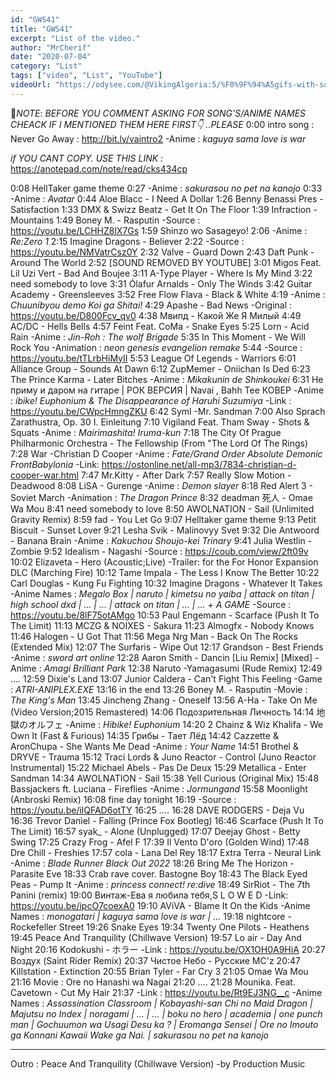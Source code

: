 ```yaml
---
id: "GWS41"
title: "GWS41"
excerpt: "List of the video."
author: "MrCherif"
date: "2020-07-04"
category: "List"
tags: ["video", "List", "YouTube"]
videoUrl: "https://odysee.com/@VikingAlgeria:5/%F0%9F%94%A5gifs-with-sound-coub-mix-!-41-%E2%9A%A1%EF%B8%8F:1"
---
```

📌*NOTE*:
*BEFORE YOU COMMENT ASKING FOR SONG'S/ANIME NAMES CHEACK IF I MENTIONED THEM HERE FIRST👇 ..PLEASE*
0:00 intro song : Never Go Away :
http://bit.ly/vaintro2
-Anime : *kaguya sama love is war*

*if YOU CANT COPY. USE THIS LINK :*
https://anotepad.com/note/read/cks434cp

0:08 HellTaker game theme
0:27
-Anime : *sakurasou no pet na kanojo*
0:33 
-Anime : *Avatar*
0:44 Aloe Blacc - I Need A Dollar
1:26 Benny Benassi Pres - Satisfaction
1:33 DMX & Swizz Beatz - Get It On The Floor
1:39 Infraction - Mountains
1:49 Boney M. - Rasputin
-Source​ :  https://youtu.be/LCHHZ8lX7Gs
1:59 Shinzo wo Sasageyo! 
2:06 
-Anime : *Re:Zero 1*
2:15 Imagine Dragons - Believer
2:22
-Source​ :  https://youtu.be/NMVatrCsz0Y
2:32 Valve - Guard Down
2:43 Daft Punk - Around The World
2:52 [SOUND REMOVED BY YOUTUBE]
3:01 Migos Feat. Lil Uzi Vert - Bad And Boujee
3:11 A-Type Player - Where Is My Mind
3:22 need somebody to love
3:31 Ólafur Arnalds - Only The Winds
3:42 Guitar Academy - Greensleeves
3:52 Free Flow Flava - Black & White
4:19 
-Anime : *Chuunibyou demo Koi ga Shitai!*
4:29 Apashe - Bad News
-Original​ :  https://youtu.be/D800Fcv_qv0
4:38 Мвипд - Какой Же Я Милый
4:49 AC/DC - Hells Bells
4:57 Feint Feat. CoMa - Snake Eyes
5:25 Lorn - Acid Rain
-Anime : *Jin-Roh : The wolf Brigade*
5:35 In This Moment - We Will Rock You
-Animation : *neon genesis evangelion remake*
5:44 
-Source​ : https://youtu.be/tTLrbHiMyII
5:53 League Of Legends - Warriors
6:01 Alliance Group - Sounds At Dawn
6:12 ZupMemer - Oniichan Is Ded
6:23 The Prince Karma - Later Bitches
-Anime : *Mikakunin de Shinkoukei*
6:31 Не приму и даром на гитаре | РОК ВЕРСИЯ | Navai , Bahh Tee КОВЕР
-Anime : *ibike! Euphonium &​ The Disappearance of Haruhi Suzumiya*
-Link : https://youtu.be/CWpcHmngZKU
6:42 Syml -Mr. Sandman
7:00 Also Sprach Zarathustra, Op. 30 I. Einleitung
7:10 Vigiland Feat. Tham Sway - Shots & Squats
-Anime : *Mairimashita! Iruma-kun*
7:18 The City Of Prague Philharmonic Orchestra - The Fellowship (From "The Lord Of The Rings)
7:28 War​ -​ Christian​ D Cooper
-Anime : *Fate/Grand​ Order​ Absolute​ Demonic​ Front​ Babylonia*
-Link: https://ostonline.net/all-mp3/7834-christian-d-cooper-war.html
7:47 Mr.Kitty - After Dark
7:57 Really Slow Motion - Deadwood
8:08 LiSA - Gurenge
-Anime : *Demon slayer*
8:18 Red Alert 3 -​ Soviet March
-Animation : *The Dragon Prince*
8:32 deadman 死人 - Omae Wa Mou
8:41 need somebody to love
8:50 AWOLNATION - Sail (Unlimited Gravity Remix)
8:59 fad - You Let Go
9:07 Helltaker game theme
9:13 Petit Biscuit - Sunset Lover
9:21 Lesha Svik - Malinovyy Svet
9:32 Die Antwoord - Banana Brain
-Anime : *Kakuchou Shoujo-kei Trinary*
9:41 Julia Westlin - Zombie
9:52 Idealism - Nagashi
-Source​ :  https://coub.com/view/2ft09v
10:02 Elizaveta - Hero (Acoustic;Live)
-Trailer: for the For Honor Expansion DLC (Marching Fire)
10:12 Tame Impala - The Less I Know The Better
10:22 Carl Douglas - Kung Fu Fighting
10:32 Imagine Dragons - Whatever It Takes
-Anime Names : *Megalo Box | naruto | kimetsu no yaiba | attack on titan | high school dxd | ... | ... | attack on titan | ... | ... + A GAME*
-Source​ :  https://youtu.be/8lF75otAMgo
10:53 Paul Engemann - Scarface (Push It To The Limit)
11:13 MCZG & NOIXES - Sakura
11:23 Almogfx - Nobody Knows
11:46 Halogen - U Got That
11:56 Mega Nrg Man - Back On The Rocks (Extended Mix)
12:07 The Surfaris - Wipe Out
12:17 Grandson - Best Friends
-Anime : *sword art online*
12:28 Aaron Smith - Dancin [Liu Remix] [Mixed]
-Anime : *Amagi Brilliant Park*
12:38 Naruto -Yamagasumi (Rude Remix)
12:49 ....
12:59 Dixie's Land
13:07 Junior Caldera - Can't Fight This Feeling
-Game : *ATRI-ANIPLEX.EXE*
13:16 in the end
13:26 Boney M. - Rasputin
-Movie​ : *The​ King's​ Man*
13:45 Jincheng Zhang - Oneself
13:56 A-Ha - Take On Me (Video Version;2015 Remastered)
14:06 Подозрительная Личность
14:14 地獄のオルフェ
-Anime : *Hibike! Euphonium*
14:20 2 Chainz & Wiz Khalifa - We Own It (Fast & Furious)
14:35 Грибы - Тает Лёд
14:42 Cazzette & AronChupa - She Wants Me Dead
-Anime : *Your Name*
14:51 Brothel & DRYVE - Trauma
15:12 Traci Lords & Juno Reactor - Control (Juno Reactor Instrumental)
15:22 Michael Abels - Pas De Deux
15:29 Metallica - Enter Sandman
14:34 AWOLNATION - Sail
15:38 Yell Curious (Original Mix)
15:48 Bassjackers ft. Luciana​ -​ Fireflies
-Anime : *Jormungand*
15:58 Moonlight (Anbroski Remix)
16:08 fine day tonight
16:19 
-Source​ : https://youtu.be/ilQFAD6otTY
16:25 ....
16:28 DAVE RODGERS - Deja Vu
16:36 Trevor Daniel -​ Falling (Prince Fox Bootleg)
16:46 Scarface (Push It To The Limit)
16:57 syak_ - Alone (Unplugged)
17:07 Deejay Ghost - Betty Swing
17:25 Crazy Frog - Afel F
17:39 Il Vento D'oro (Golden Wind)
17:48 Dre Chill - Freshies
17:57 cola - Lana Del Rey
18:17 Extra Terra - Neural Link
-Anime : *Blade Runner Black Out 2022*
18:26 Bring Me The Horizon - Parasite Eve
18:33 Crab rave cover. Bastogne Boy
18:43 The Black Eyed Peas - Pump It
-Anime : *princess connect! re:dive*
18:49 SirRiot - The 7th Panini (remix)
19:00 Винтаж-Ева я любила тебя,S L O W E D
-Link: https://youtu.be/ipcO7coexA0
19:10 AViVA - Blame It On the Kids
-Anime Names : *monogatari | kaguya sama love is war | ...*
19:18 nightcore - Rockefeller Street
19:26 Snake Eyes
19:34 Twenty One Pilots - Heathens
19:45 Peace And Tranquility (Chillwave Version)
19:57 Lo air - Day And Night
20:16 Kodokushi - ホラー
-Link : https://youtu.be/OX1OH0A9HiA
20:27 Воздух (Saint Rider Remix)
20:37 Чистое Небо - Русские MC'z
20:47 Killstation - Extinction
20:55 Brian Tyler - Far Cry 3
21:05 Omae Wa Mou
21:16
Movie : Ore​ no​ Hanashi wa​ Nagai
21:20 ....
21:28 Mounika. Feat. Cavetown - Cut My Hair
21:37 
-Link : https://youtu.be/Rt9EJ3NG__c
-Anime Names : *Assassination Classroom | Kobayashi-san Chi no Maid Dragon | Majutsu no Index | noragami | ... | ... | boku no hero | academia  | one punch man | Gochuumon wa Usagi Desu ka ? | Eromanga Sensei | Ore no Imouto ga Konnani Kawaii Wake ga Nai. | sakurasou no pet na kanojo*

----
Outro : Peace And Tranquility (Chillwave Version) -by Production Music
